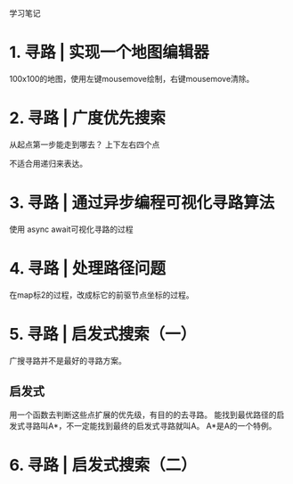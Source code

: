 学习笔记

# 1. 寻路 | 实现一个地图编辑器
100x100的地图，使用左键mousemove绘制，右键mousemove清除。

# 2. 寻路 | 广度优先搜索
从起点第一步能走到哪去？
    上下左右四个点

不适合用递归来表达。

# 3. 寻路 | 通过异步编程可视化寻路算法
使用 async await可视化寻路的过程

# 4. 寻路 | 处理路径问题
在map标2的过程，改成标它的前驱节点坐标的过程。

# 5. 寻路 | 启发式搜索（一）
广搜寻路并不是最好的寻路方案。

## 启发式
用一个函数去判断这些点扩展的优先级，有目的的去寻路。
能找到最优路径的启发式寻路叫A*，不一定能找到最终的启发式寻路就叫A。
A*是A的一个特例。

# 6. 寻路 | 启发式搜索（二）